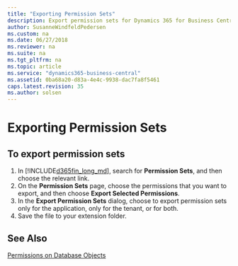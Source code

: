```yaml
---
title: "Exporting Permission Sets"
description: Export permission sets for Dynamics 365 for Business Central.
author: SusanneWindfeldPedersen
ms.custom: na
ms.date: 06/27/2018
ms.reviewer: na
ms.suite: na
ms.tgt_pltfrm: na
ms.topic: article
ms.service: "dynamics365-business-central"
ms.assetid: 0ba68a20-d83a-4e4c-9938-dac7fa8f5461
caps.latest.revision: 35
ms.author: solsen
---
```


# Exporting Permission Sets

## To export permission sets
1. In [!INCLUDE[d365fin_long_md](includes/d365fin_long_md.md)], search for **Permission Sets**, and then choose the relevant link.
2. On the **Permission Sets** page, choose the permissions that you want to export, and then choose **Export Selected Permissions**.
3. In the **Export Permission Sets** dialog, choose to export permission sets only for the application, only for the tenant, or for both.
4. Save the file to your extension folder.


## See Also
[Permissions on Database Objects](devenv-permissions-on-database-objects.md)  
